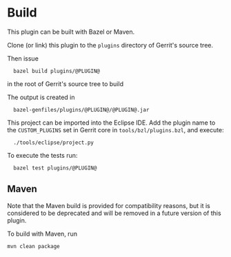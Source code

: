 Build
=====

This plugin can be built with Bazel or Maven.

Clone (or link) this plugin to the `plugins` directory of Gerrit's source tree.

Then issue

```
  bazel build plugins/@PLUGIN@
```

in the root of Gerrit's source tree to build

The output is created in

```
  bazel-genfiles/plugins/@PLUGIN@/@PLUGIN@.jar
```

This project can be imported into the Eclipse IDE.
Add the plugin name to the `CUSTOM_PLUGINS` set in
Gerrit core in `tools/bzl/plugins.bzl`, and execute:

```
  ./tools/eclipse/project.py
```

To execute the tests run:

```
  bazel test plugins/@PLUGIN@
```

Maven
-----

Note that the Maven build is provided for compatibility reasons, but
it is considered to be deprecated and will be removed in a future
version of this plugin.

To build with Maven, run

```
mvn clean package
```
